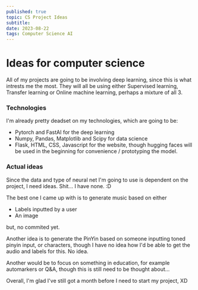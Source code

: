 ```yaml
---
published: true
topic: CS Project Ideas
subtitle: 
date: 2023-08-22
tags: Computer Science AI
---
```


# Ideas for computer science
All of my projects are going to be involving deep learning, since this is what intrests me the most.
They will all be using either Supervised learning, Transfer learning or Online machine learning,
perhaps a mixture of all 3. 

### Technologies

I'm already pretty deadset on my technologies, which are going to be:
- Pytorch and FastAI for the deep learning
- Numpy, Pandas, Matplotlib and Scipy for data science
- Flask, HTML, CSS, Javascript for the website, though
  hugging faces will be used in the beginning for convenience / prototyping the model.

### Actual ideas
Since the data and type of neural net I'm going to use is dependent on the project, I need ideas.
Shit... I have none. :D

The best one I came up with is to generate music based on either
- Labels inputted by a user
- An image

but, no commited yet.

Another idea is to generate the PinYin based on someone inputting toned pinyin input, or characters,
though I have no idea how I'd be able to get the audio and labels for this. No idea.

Another would be to focus on something in education, for example automarkers or Q&A, though
this is still need to be thought about...

Overall, I'm glad I've still got a month before I need to start my project, XD